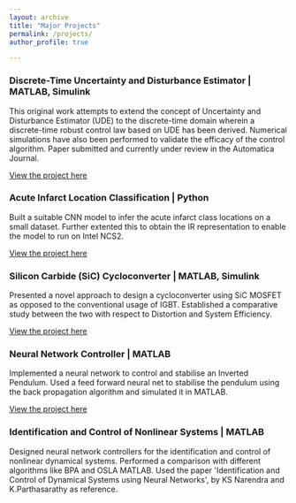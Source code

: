 ```yaml
---
layout: archive
title: "Major Projects"
permalink: /projects/
author_profile: true

---
```




### Discrete-Time Uncertainty and Disturbance Estimator | MATLAB, Simulink

This original work attempts to extend the concept of Uncertainty and Disturbance Estimator (UDE) to the discrete-time domain wherein a
discrete-time robust control law based on UDE has been derived. Numerical simulations have also been performed to validate the efficacy of the control algorithm. Paper submitted and currently under review in the Automatica Journal. 

[View the project here](https://github.com/Maithilishetty/UDE-DiscreteTime)


### Acute Infarct Location Classification | Python

Built a suitable CNN model to infer the acute infarct class locations on a small dataset. Further extented this to obtain the IR representation to enable the model to run on Intel NCS2. 

[View the project here](https://github.com/Maithilishetty/Acute-Infarct-DL)


### Silicon Carbide (SiC) Cycloconverter | MATLAB, Simulink

Presented a novel approach to design a cycloconverter using SiC MOSFET as opposed to the conventional usage of IGBT. Established a comparative study between the two with respect to Distortion and System Efficiency.

[View the project here](https://github.com/Maithilishetty/SiC_transistor_performance_analysis)

### Neural Network Controller | MATLAB

Implemented a neural network to control and stabilise an Inverted Pendulum. Used a feed forward neural net to stabilise the pendulum using the back propagation algorithm and simulated it in MATLAB.

[View the project here](https://github.com/Maithilishetty/NeuralNetController)

### Identification and Control of Nonlinear Systems | MATLAB

Designed neural network controllers for the identification and control of nonlinear dynamical systems. Performed a comparison with different algorithms like BPA and OSLA MATLAB. Used the paper 'Identification and Control of Dynamical Systems using Neural Networks', by KS Narendra and K.Parthasarathy as reference. 


